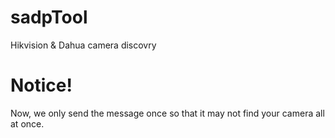 # sadpTool
Hikvision &amp; Dahua camera discovry 

# Notice!

Now, we only send the message once so that it may not find your camera all at once.

